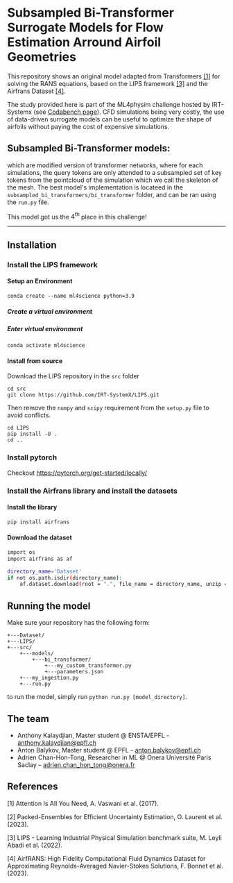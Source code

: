 # Subsampled Bi-Transformer Surrogate Models for Flow Estimation Arround Airfoil Geometries

This repository shows an original model adapted from Transformers [[1]](#1) for solving the RANS equations, based on the LIPS framework [[3]](#3) and the Airfrans Dataset [[4]](#4).

The study provided here is part of the ML4physim challenge hosted by IRT-Systemx (see [Codabench page](https://www.codabench.org/competitions/1534/)).
CFD simulations being very costly, the use of data-driven surrogate models can be useful to optimize the shape of airfoils without paying the cost of expensive simulations.

## Subsampled Bi-Transformer models:
which are modified version of transformer networks, where for each simulations, the query tokens are only attended to a subsampled set of key tokens from the pointcloud of the simulation which we call the skeleton of the mesh. The best model's implementation is locateed in the `subsampled_bi_transformers/bi_transformer` folder, and can be ran using the `run.py` file.

This model got us the $4^{\text{th}}$ place in this challenge!

---

## Installation

### Install the LIPS framework

#### Setup an Environment

```commandline
conda create --name ml4science python=3.9
```

##### Create a virtual environment

##### Enter virtual environment
```commandline
conda activate ml4science
```

#### Install from source
Download the LIPS repository in the `src` folder
```commandline
cd src
git clone https://github.com/IRT-SystemX/LIPS.git
```
Then remove the `numpy` and `scipy` requirement from the `setup.py` file to avoid conflicts.

```commandline
cd LIPS
pip install -U .
cd ..
```

### Install pytorch
Checkout https://pytorch.org/get-started/locally/

### Install the Airfrans library and install the datasets

#### Install the library
```sh
pip install airfrans
```

#### Download the dataset
```sh
import os
import airfrans as af

directory_name='Dataset'
if not os.path.isdir(directory_name):
    af.dataset.download(root = ".", file_name = directory_name, unzip = True, OpenFOAM = False)
```


## Running the model

Make sure your repository has the following form:
```{bash}
+---Dataset/
+---LIPS/
+---src/
    +---models/
        +---bi_transformer/
            +---my_custom_transformer.py
            +---parameters.json
    +---my_ingestion.py
    +---run.py
```
to run the model, simply run `python run.py [model_directory]`.

## The team
- Anthony Kalaydjian, Master student @ ENSTA/EPFL - anthony.kalaydjian@epfl.ch
- Anton Balykov, Master student @ EPFL - anton.balykov@epfl.ch
- Adrien Chan-Hon-Tong, Researcher in ML @ Onera Université Paris Saclay – adrien.chan_hon_tong@onera.fr


## References
<a id="1">[1]</a> 
Attention Is All You Need, A. Vaswani et al. (2017). 

<a id="2">[2]</a> 
Packed-Ensembles for Efficient Uncertainty Estimation, O. Laurent et al. (2023). 

<a id="3">[3]</a> 
LIPS - Learning Industrial Physical Simulation benchmark suite, M. Leyli Abadi et al. (2022).

<a id="4">[4]</a> 
AirfRANS: High Fidelity Computational Fluid Dynamics Dataset for Approximating Reynolds-Averaged Navier-Stokes Solutions, F. Bonnet et al. (2023).
